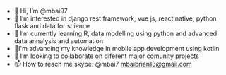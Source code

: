 - 👋 Hi, I’m @mbai97
- 👀 I’m interested in django rest framework, vue js, react native, python flask and data for science
- 🌱 I’m currently learning R, data modelling using python and advanced data annalysis and automation
- 👀I'm advancing my knowledge in mobile app development using kotlin
- 💞️ I’m looking to collaborate on diferent major comunity  projects 
- 📫 How to reach me
skype: @mbai7
mbaibrian13@gmail.com

<!---
mbai97/mbai97 is a ✨ special ✨ repository because its `README.md` (this file) appears on your GitHub profile.
You can click the Preview link to take a look at your changes.
--->
